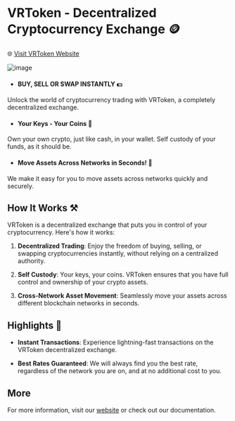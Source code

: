 # VRToken - Decentralized Cryptocurrency Exchange 🪙

🌐 [Visit VRToken Website](https://vrtoken.com/)

![image](https://github.com/VRTDEX/vrtdex/assets/82428991/838a479e-be10-479a-9af3-217031e84639)


- #### BUY, SELL OR SWAP INSTANTLY 💵

Unlock the world of cryptocurrency trading with VRToken, a completely decentralized exchange.

- #### Your Keys - Your Coins 🔑

Own your own crypto, just like cash, in your wallet. Self custody of your funds, as it should be.

- #### Move Assets Across Networks in Seconds! 🔐

We make it easy for you to move assets across networks quickly and securely.

## How It Works ⚒️

VRToken is a decentralized exchange that puts you in control of your cryptocurrency. Here's how it works:

1. **Decentralized Trading**: Enjoy the freedom of buying, selling, or swapping cryptocurrencies instantly, without relying on a centralized authority.

2. **Self Custody**: Your keys, your coins. VRToken ensures that you have full control and ownership of your crypto assets.

3. **Cross-Network Asset Movement**: Seamlessly move your assets across different blockchain networks in seconds.

## Highlights 🔑

- **Instant Transactions**: Experience lightning-fast transactions on the VRToken decentralized exchange.

- **Best Rates Guaranteed**: We will always find you the best rate, regardless of the network you are on, and at no additional cost to you.

## More

For more information, visit our [website](https://vrtoken.com/) or check out our documentation.
